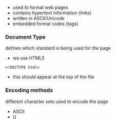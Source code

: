 - used to format web pages
- contains hypertext information (links)
- written in ASCII/Unicode
- embedded format codes (tags)

### Document Type
defines which standard is being used for the page
- we use HTML5

`<!DOCTYPE html>`
- this should appear at the top of the file

### Encoding methods
different character sets used to encode the page
- ASCII
- U